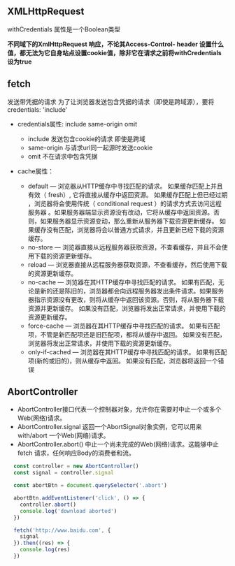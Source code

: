## XMLHttpRequest

withCredentials 属性是一个Boolean类型

**不同域下的XmlHttpRequest 响应，不论其Access-Control- header 设置什么值，都无法为它自身站点设置cookie值，除非它在请求之前将withCredentials 设为true**

## fetch

发送带凭据的请求 为了让浏览器发送包含凭据的请求（即使是跨域源），要将credentials: 'include'

- credentials属性: include same-origin omit

  - include 发送包含cookie的请求 即使是跨域
  - same-origin 与请求url同一起源时发送cookie
  - omit 不在请求中包含凭据

- cache属性：
  - default — 浏览器从HTTP缓存中寻找匹配的请求。
      如果缓存匹配上并且有效（ fresh）, 它将直接从缓存中返回资源。
      如果缓存匹配上但已经过期 ，浏览器将会使用传统（ conditional request ）的请求方式去访问远程服务器 。如果服务器端显示资源没有改动，它将从缓存中返回资源。否则，如果服务器显示资源变动，那么重新从服务器下载资源更新缓存。
      如果缓存没有匹配，浏览器将会以普通方式请求，并且更新已经下载的资源缓存。
  - no-store — 浏览器直接从远程服务器获取资源，不查看缓存，并且不会使用下载的资源更新缓存。
  - reload — 浏览器直接从远程服务器获取资源，不查看缓存，然后使用下载的资源更新缓存。
  - no-cache — 浏览器在其HTTP缓存中寻找匹配的请求。
      如果有匹配，无论是新的还是陈旧的，浏览器都会向远程服务器发出条件请求。如果服务器指示资源没有更改，则将从缓存中返回该资源。否则，将从服务器下载资源并更新缓存。
      如果没有匹配，浏览器将发出正常请求，并使用下载的资源更新缓存。
  - force-cache — 浏览器在其HTTP缓存中寻找匹配的请求。
      如果有匹配项，不管是新匹配项还是旧匹配项，都将从缓存中返回。
      如果没有匹配，浏览器将发出正常请求，并使用下载的资源更新缓存。
  - only-if-cached — 浏览器在其HTTP缓存中寻找匹配的请求。
      如果有匹配项(新的或旧的)，则从缓存中返回。
      如果没有匹配，浏览器将返回一个错误

## AbortController

- AbortController接口代表一个控制器对象，允许你在需要时中止一个或多个Web(网络)请求。
- AbortController.signal 返回一个AbortSignal对象实例，它可以用来 with/abort 一个Web(网络)请求。
- AbortController.abort() 中止一个尚未完成的Web(网络)请求。这能够中止fetch 请求，任何响应Body的消费者和流。

```js 示例
  const controller = new AbortController()
  const signal = controller.signal

  const abortBtn = document.querySelector('.abort')

  abortBtn.addEventListener('click', () => {
    controller.abort()
    console.log('download aborted')
  })

  fetch('http://www.baidu.com', {
    signal
  }).then((res) => {
    console.log(res)
  })
```

